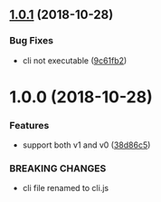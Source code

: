 <a name="1.0.1"></a>
## [1.0.1](https://github.com/ekoeryanto/vuepress-plugin-sitemap/compare/v1.0.0...v1.0.1) (2018-10-28)


### Bug Fixes

* cli not executable ([9c61fb2](https://github.com/ekoeryanto/vuepress-plugin-sitemap/commit/9c61fb2))



<a name="1.0.0"></a>

# 1.0.0 (2018-10-28)

### Features

- support both v1 and v0 ([38d86c5](https://github.com/ekoeryanto/vuepress-plugin-sitemap/commit/38d86c5))

### BREAKING CHANGES

- cli file renamed to cli.js
